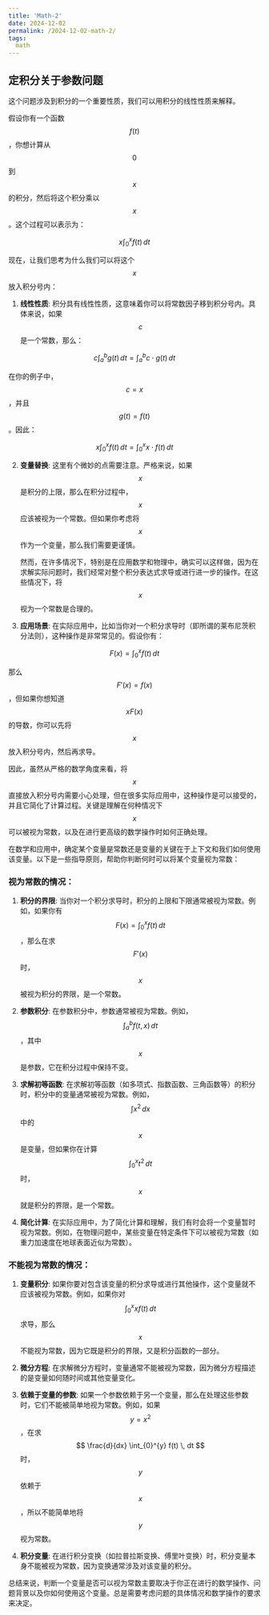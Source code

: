 ```yaml
---
title: 'Math-2'
date: 2024-12-02
permalink: /2024-12-02-math-2/
tags:
  math
---
```


## 定积分关于参数问题


这个问题涉及到积分的一个重要性质，我们可以用积分的线性性质来解释。

假设你有一个函数 $$ f(t) $$，你想计算从 $$ 0 $$ 到 $$ x $$ 的积分，然后将这个积分乘以 $$ x $$。这个过程可以表示为：

$$ x \int_{0}^{x} f(t) \, dt $$

现在，让我们思考为什么我们可以将这个 $$ x $$ 放入积分号内：

1. **线性性质**: 积分具有线性性质，这意味着你可以将常数因子移到积分号内。具体来说，如果 $$ c $$ 是一个常数，那么：

$$ c \int_{a}^{b} g(t) \, dt = \int_{a}^{b} c \cdot g(t) \, dt $$

   在你的例子中，$$ c = x $$，并且 $$ g(t) = f(t) $$。因此：

$$ x \int_{0}^{x} f(t) \, dt = \int_{0}^{x} x \cdot f(t) \, dt $$

2. **变量替换**: 这里有个微妙的点需要注意。严格来说，如果 $$ x $$ 是积分的上限，那么在积分过程中，$$ x $$ 应该被视为一个常数。但如果你考虑将 $$ x $$ 作为一个变量，那么我们需要更谨慎。

   然而，在许多情况下，特别是在应用数学和物理中，确实可以这样做，因为在求解实际问题时，我们经常对整个积分表达式求导或进行进一步的操作。在这些情况下，将 $$ x $$ 视为一个常数是合理的。

3. **应用场景**: 在实际应用中，比如当你对一个积分求导时（即所谓的莱布尼茨积分法则），这种操作是非常常见的。假设你有：

$$ F(x) = \int_{0}^{x} f(t) \, dt $$

   那么 $$ F'(x) = f(x) $$，但如果你想知道 $$ xF(x) $$ 的导数，你可以先将 $$ x $$ 放入积分号内，然后再求导。

因此，虽然从严格的数学角度来看，将 $$ x $$ 直接放入积分号内需要小心处理，但在很多实际应用中，这种操作是可以接受的，并且它简化了计算过程。关键是理解在何种情况下 $$ x $$ 可以被视为常数，以及在进行更高级的数学操作时如何正确处理。


在数学和应用中，确定某个变量是常数还是变量的关键在于上下文和我们如何使用该变量。以下是一些指导原则，帮助你判断何时可以将某个变量视为常数：

### 视为常数的情况：

1. **积分的界限**: 当你对一个积分求导时，积分的上限和下限通常被视为常数。例如，如果你有 $$ F(x) = \int_{0}^{x} f(t) \, dt $$，那么在求 $$ F'(x) $$ 时，$$ x $$ 被视为积分的界限，是一个常数。

2. **参数积分**: 在参数积分中，参数通常被视为常数。例如，$$ \int_{a}^{b} f(t, x) \, dt $$，其中 $$ x $$ 是参数，它在积分过程中保持不变。

3. **求解初等函数**: 在求解初等函数（如多项式、指数函数、三角函数等）的积分时，积分中的变量通常被视为常数。例如，$$ \int x^2 \, dx $$ 中的 $$ x $$ 是变量，但如果你在计算 $$ \int_0^x t^2 \, dt $$ 时，$$ x $$ 就是积分的界限，是一个常数。

4. **简化计算**: 在实际应用中，为了简化计算和理解，我们有时会将一个变量暂时视为常数。例如，在物理问题中，某些变量在特定条件下可以被视为常数（如重力加速度在地球表面近似为常数）。

### 不能视为常数的情况：

1. **变量积分**: 如果你要对包含该变量的积分求导或进行其他操作，这个变量就不应该被视为常数。例如，如果你对 $$ \int_{0}^{x} x f(t) \, dt $$ 求导，那么 $$ x $$ 不能视为常数，因为它既是积分的界限，又是积分函数的一部分。

2. **微分方程**: 在求解微分方程时，变量通常不能被视为常数，因为微分方程描述的是变量如何随时间或其他变量变化。

3. **依赖于变量的参数**: 如果一个参数依赖于另一个变量，那么在处理这些参数时，它们不能被简单地视为常数。例如，如果 $$ y = x^2 $$，在求 $$ \frac{d}{dx} \int_{0}^{y} f(t) \, dt $$ 时，$$ y $$ 依赖于 $$ x $$，所以不能简单地将 $$ y $$ 视为常数。

4. **积分变量**: 在进行积分变换（如拉普拉斯变换、傅里叶变换）时，积分变量本身不能被视为常数，因为变换通常涉及对该变量的积分。

总结来说，判断一个变量是否可以视为常数主要取决于你正在进行的数学操作、问题背景以及你如何使用这个变量。总是需要考虑问题的具体情况和数学操作的要求来决定。
